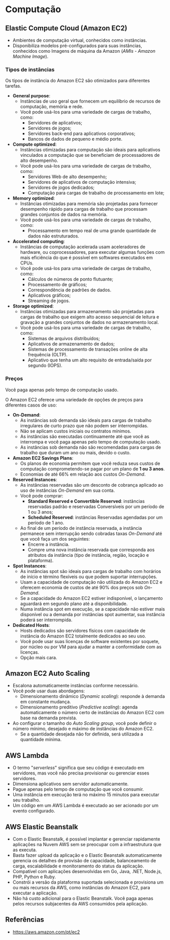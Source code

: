 # Computação

## Elastic Compute Cloud (Amazon EC2)

- Ambientes de computação virtual, conhecidos como instâncias.
- Disponibiliza modelos pré-configurados para suas instâncias, conhecidos como Imagens de máquina da Amazon (*AMIs - Amazon Machine Image*).

### Tipos de instâncias

Os tipos de instância do Amazon EC2 são otimizados para diferentes tarefas.

- **General purpose**:
    - Instâncias de uso geral que fornecem um equilíbrio de recursos de computação, memória e rede.
    - Você pode usá-los para uma variedade de cargas de trabalho, como:
        - Servidores de aplicativos;
        - Servidores de jogos;
        - Servidores back-end para aplicativos corporativos;
        - Bancos de dados de pequeno e médio porte.
- **Compute optimized**:
    - Instâncias otimizadas para computação são ideais para aplicativos vinculados a computação que se beneficiam de processadores de alto desempenho.
    - Você pode usá-los para uma variedade de cargas de trabalho, como:
        - Servidores Web de alto desempenho;
        - Servidores de aplicativos de computação intensiva;
        - Servidores de jogos dedicados;
        - Computação para cargas de trabalho de processamento em lote;
- **Memory optimized**:
    - Instâncias otimizadas para memória são projetadas para fornecer desempenho rápido para cargas de trabalho que processam grandes conjuntos de dados na memória.
    - Você pode usá-los para uma variedade de cargas de trabalho, como:
        - Processamento em tempo real de uma grande quantidade de dados não estruturados.
- **Accelerated computing**:
    - Instâncias de computação acelerada usam aceleradores de hardware, ou coprocessadores, para executar algumas funções com mais eficiência do que é possível em softwares executados em CPUs.
    - Você pode usá-los para uma variedade de cargas de trabalho, como:
        - Cálculos de números de ponto flutuante;
        - Processamento de gráficos;
        - Correspondência de padrões de dados.
        - Aplicativos gráficos;
        - Streaming de jogos.
- **Storage optimized**:
    - Instâncias otimizadas para armazenamento são projetadas para cargas de trabalho que exigem alto acesso sequencial de leitura e gravação a grandes conjuntos de dados no armazenamento local.
    - Você pode usá-los para uma variedade de cargas de trabalho, como:
        - Sistemas de arquivos distribuídos;
        - Aplicativos de armazenamento de dados;
        - Sistemas de processamento de transações online de alta frequência (OLTP).
        - Aplicativo que tenha um alto requisito de entrada/saída por segundo (IOPS).

### Preços

Você paga apenas pelo tempo de computação usado.

O Amazon EC2 oferece uma variedade de opções de preços para diferentes casos de uso:

- **On-Demand**:
    - As instâncias sob demanda são ideais para cargas de trabalho irregulares de curto prazo que não podem ser interrompidas.
    - Não se aplicam custos iniciais ou contratos mínimos.
    - As instâncias são executadas continuamente até que você as interrompa e você paga apenas pelo tempo de computação usado.
    - As instâncias sob demanda não são recomendadas para cargas de trabalho que duram um ano ou mais, devido o custo.
- **Amazon EC2 Savings Plans**:
    - Os planos de economia permitem que você reduza seus custos de computação comprometendo-se pagar por um plano de **1 ou 3 anos**.
    - Economias de até 66% em relação aos custos *On-Demand*.
- **Reserved Instances**:
    - As instâncias reservadas são um desconto de cobrança aplicado ao uso de instâncias *On-Demand* em sua conta.
    - Você pode comprar:
        - **Standard Reserved e Convertible Reserved**: instâncias reservadas padrão e reservadas Conversíveis por um período de 1 ou 3 anos;
        - **Scheduled Reserved**: instâncias Reservadas agendadas por um período de 1 ano.
    - Ao final de um período de instância reservada, a instância permanece sem interrupção sendo cobradas taxas *On-Demand* até que você faça um dos seguintes:
        - Encerre a instância.
        - Compre uma nova instância reservada que corresponda aos atributos da instância (tipo de instância, região, locação e plataforma).
- **Spot Instances**:
    - As instâncias spot são ideais para cargas de trabalho com horários de início e término flexíveis ou que podem suportar interrupções.
    - Usam a capacidade de computação não utilizada do Amazon EC2 e oferecem economia de custos de até 90% dos preços sob *On-Demand*.
    - Se a capacidade do Amazon EC2 estiver indisponível, o lançamento aguardará em segundo plano até a disponibilidade.
    - Numa instância spot em execução, se a capacidade não estiver mais disponível ou a demanda por instâncias spot aumentar, sua instância poderá ser interrompida.
- **Dedicated Hosts**:
    - Hosts dedicados são servidores físicos com capacidade de instância do Amazon EC2 totalmente dedicados ao seu uso.
    - Você pode usar suas licenças de software existentes por soquete, por núcleo ou por VM para ajudar a manter a conformidade com as licenças.
    - Opção mais cara.

## Amazon EC2 Auto Scaling

- Escalona automaticamente instâncias conforme necessário.
- Você pode usar duas abordagens:
    - Dimensionamento dinâmico (*Dynamic scaling*): responde à demanda em constante mudança.
    - Dimensionamento preditivo (*Predictive scaling*): agenda automaticamente o número certo de instâncias do Amazon EC2 com base na demanda prevista.
- Ao configurar o tamanho do *Auto Scaling group*, você pode definir o número mínimo, desejado e máximo de instâncias do Amazon EC2.
    - Se a quantidade desejada não for definida, será utilizada a quantidade mínima.

## AWS Lambda

- O termo "*serverless*" significa que seu código é executado em servidores, mas você não precisa provisionar ou gerenciar esses servidores.
- Dimensiona aplicativos sem servidor automaticamente.
- Pague apenas pelo tempo de computação que você consumir.
- Uma instância em execução terá no máximo 15 minutos para executar seu trabalho.
- Um código em um AWS Lambda é executado ao ser acionado por um evento configurado.

## AWS Elastic Beanstalk

- Com o Elastic Beanstalk, é possível implantar e gerenciar rapidamente aplicações na Nuvem AWS sem se preocupar com a infraestrutura que as executa.
- Basta fazer upload da aplicação e o Elastic Beanstalk automaticamente gerencia os detalhes de provisão de capacidade, balanceamento de carga, escalabilidade e monitoramento do status da aplicação.
- Compatível com aplicações desenvolvidas em Go, Java, .NET, Node.js, PHP, Python e Ruby.
- Constrói a versão da plataforma suportada selecionada e provisiona um ou mais recursos da AWS, como instâncias do Amazon EC2, para executar a aplicação.
- Não há custo adicional para o Elastic Beanstalk. Você paga apenas pelos recursos subjacentes da AWS consumidos pela aplicação.

## Referências

- <https://aws.amazon.com/pt/ec2>
